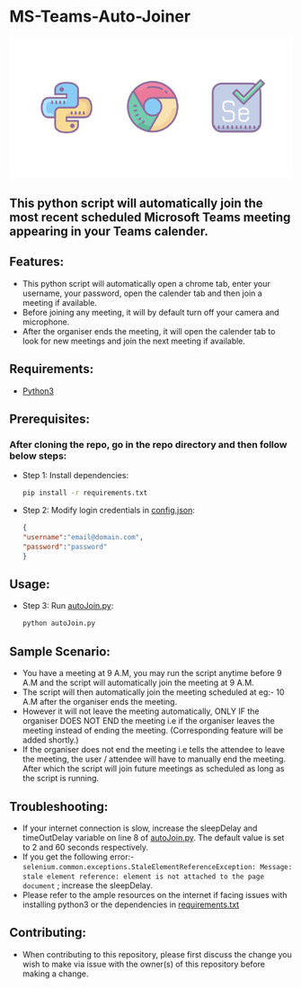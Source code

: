# MS-Teams-Auto-Joiner

![banner](banner.png)

## This python script will automatically join the most recent scheduled Microsoft Teams meeting appearing in your Teams calender.

## Features:
- This python script will automatically open a chrome tab, enter your username, your password, open the calender tab and then join a meeting if available.
- Before joining any meeting, it will by default turn off your camera and microphone.
- After the organiser ends the meeting, it will open the calender tab to look for new meetings and join the next meeting if available.

## Requirements:
- [Python3](https://www.python.org/downloads/)

## Prerequisites:
### After cloning the repo, go in the repo directory and then follow below steps:
- Step 1:
    Install dependencies:
    ```bash
    pip install -r requirements.txt
    ```

- Step 2:
    Modify login credentials in [config.json](config.json):
    ```json
    {
    "username":"email@domain.com",
    "password":"password"
    }
    ```
## Usage:
- Step 3:
    Run [autoJoin.py](autoJoin.py):
    ```bash
    python autoJoin.py
    ```

## Sample Scenario:
- You have a meeting at 9 A.M, you may run the script anytime before 9 A.M and the script will automatically join the meeting at 9 A.M.
- The script will then automatically join the meeting scheduled at eg:- 10 A.M after the organiser ends the meeting.
- However it will not leave the meeting automatically, ONLY IF the organiser DOES NOT END the meeting i.e if the organiser leaves the meeting instead of ending the meeting. (Corresponding feature will be added shortly.)
- If the organiser does not end the meeting i.e tells the attendee to leave the meeting, the user / attendee will have to manually end the meeting. After which the script will join future meetings as scheduled as long as the script is running.

## Troubleshooting:
- If your internet connection is slow, increase the sleepDelay and timeOutDelay variable on line 8 of [autoJoin.py](autoJoin.py). The default value is set to 2 and 60 seconds respectively.
- If you get the following error:- ```selenium.common.exceptions.StaleElementReferenceException: Message: stale element reference: element is not attached to the page document``` ; increase the sleepDelay.
- Please refer to the ample resources on the internet if facing issues with installing python3 or the dependencies in [requirements.txt](requirements.txt)

## Contributing:
- When contributing to this repository, please first discuss the change you wish to make via issue with the owner(s) of this repository before making a change.